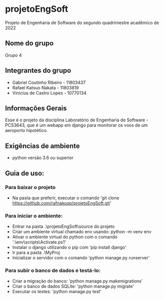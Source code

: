 # projetoEngSoft
Projeto de Engenharia de Software do segundo quadrimestre acadêmico de 2022

## Nome do grupo 

Grupo 4

## Integrantes do grupo

- Gabriel Coutinho Ribeiro - 11803437
- Rafael Katsuo Nakata     - 11803819
- Vinicius de Castro Lopes - 10770134

## Informações Gerais
    
Esse é o projeto da disciplina Laboratório de Engenharia de Software - PCS3643, que é um webapp em django para monitorar os voos de um aeroporto hipotético.

## Exigências de ambiente

- python versão 3.6 ou superior

## Guia de uso:

### Para baixar o projeto
- Na pasta que preferir, executar o comando 'git clone https://github.com/rafnakusp/projetoEngSoft.git'

### Para iniciar o ambiente:
- Entrar na pasta .\projetoEngSoft\source do projeto
- Criar um ambiente virtual chamado env usando: python -m venv env
- Ativar o ambiente virtual do python com o comando '.\env\scripts\Activate.ps1'
- Instalar o django utilizando o pip com 'pip install django'
- Ir para a pasta .\MyProj
- Inicializar o servidor com o comando 'python manage.py runserver'

### Para subir o banco de dados e testá-lo:
- Criar a migração do banco: 'python manage.py makemigrations'
- Criar o banco de dados SQLite: 'python manage.py migrate'
- Executar os testes: 'python manage.py test'
